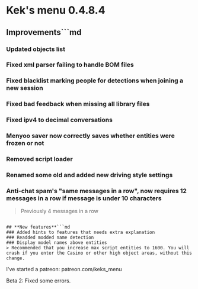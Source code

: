 # **Kek's menu 0.4.8.4**

## **Improvements**```md
### Updated objects list
### Fixed xml parser failing to handle BOM files
### Fixed blacklist marking people for detections when joining a new session
### Fixed bad feedback when missing all library files
### Fixed ipv4 to decimal conversations
### Menyoo saver now correctly saves whether entities were frozen or not
### Removed script loader
### Renamed some old and added new driving style settings

### Anti-chat spam's "same messages in a row", now requires 12 messages in a row if message is under 10 characters
> Previously 4 messages in a row
```

## **New features**```md
### Added hints to features that needs extra explanation
### Readded modded name detection
### Display model names above entities
> Recommended that you increase max script entities to 1600. You will crash if you enter the Casino or other high object areas, without this change.
```

I've started a patreon: patreon.com/keks_menu

Beta 2: Fixed some errors.
